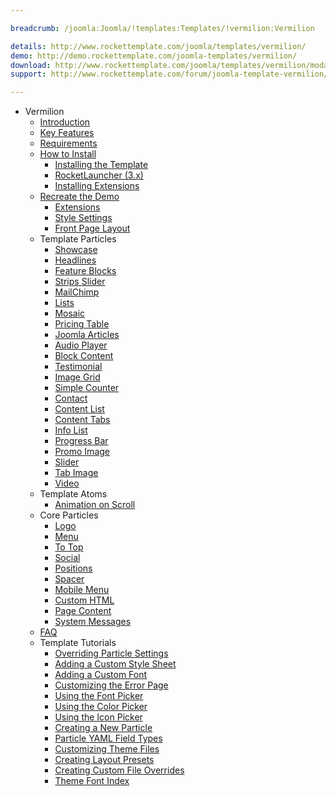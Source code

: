 ```yaml
---

breadcrumb: /joomla:Joomla/!templates:Templates/!vermilion:Vermilion

details: http://www.rockettemplate.com/joomla/templates/vermilion/
demo: http://demo.rockettemplate.com/joomla-templates/vermilion/
download: http://www.rockettemplate.com/joomla/templates/vermilion/modal/downloads
support: http://www.rockettemplate.com/forum/joomla-template-vermilion/

---
```


* Vermilion
    * [Introduction]()
    * [Key Features](INDEX.md#key-features)
    * [Requirements](INDEX.md#requirements)
    * [How to Install](../../platform/templates.md#how-to-install)
        - [Installing the Template](http://docs.gantry.org/gantry5/basics/installation#installing-a-gantry-theme)
        - [RocketLauncher (3.x)](../../platform/rocketlauncher_3x.md)
        - [Installing Extensions](../../platform/extensions.md#how-to-install-an-extension)
    - [Recreate the Demo](demo.md)
        + [Extensions](demo.md#recommended-extensions)
        + [Style Settings](demo_settings.md)
        + [Front Page Layout](demo.md#home-page-layout-presets)
    * Template Particles
        - [Showcase](particle_showcase.md)
        - [Headlines](particle_headlines.md)
        - [Feature Blocks](particle_featureblocks.md)
        - [Strips Slider](particle_stripsslider.md)
        * [MailChimp](particle_mailchimp.md)
        * [Lists](particle_lists.md)
        * [Mosaic](particle_mosaic.md)
        * [Pricing Table](particle_pricing.md)
        * [Joomla Articles](particle_joomla.md)
        * [Audio Player](particle_audio.md)
        * [Block Content](particle_block.md)
        * [Testimonial](particle_testimonial.md)
        * [Image Grid](particle_image.md)
        * [Simple Counter](particle_simplecounter.md)
        * [Contact](particle_contact.md)
        * [Content List](particle_contentlist.md)
        * [Content Tabs](particle_contenttabs.md)
        * [Info List](particle_info.md)
        * [Progress Bar](particle_progressbar.md)
        * [Promo Image](particle_promoimage.md)
        * [Slider](particle_slider.md)
        * [Tab Image](particle_tabimage.md)
        * [Video](particle_video.md)
    - Template Atoms
        * [Animation on Scroll](atom_aos.md)
    * Core Particles 
        - [Logo](http://docs.gantry.org/gantry5/particles/logo)
        - [Menu](http://docs.gantry.org/gantry5/particles/menu-control)
        - [To Top](http://docs.gantry.org/gantry5/particles/to-top)
        - [Social](http://docs.gantry.org/gantry5/particles/social)
        - [Positions](http://docs.gantry.org/gantry5/particles/position)
        - [Spacer](http://docs.gantry.org/gantry5/particles/spacer)
        - [Mobile Menu](http://docs.gantry.org/gantry5/particles/mobile-menu)
        - [Custom HTML](http://docs.gantry.org/gantry5/particles/custom-html)
        - [Page Content](http://docs.gantry.org/gantry5/particles/page-content)
        - [System Messages](http://docs.gantry.org/gantry5/particles/system-messages)
    * [FAQ](faq.md)
    * Template Tutorials
        - [Overriding Particle Settings](http://docs.gantry.org/gantry5/tutorials/overriding-particle-settings)
        - [Adding a Custom Style Sheet](http://docs.gantry.org/gantry5/tutorials/adding-a-custom-style-sheet)
        - [Adding a Custom Font](http://docs.gantry.org/gantry5/tutorials/fonts)
        - [Customizing the Error Page](http://docs.gantry.org/gantry5/tutorials/customize-the-error-page)
        - [Using the Font Picker](http://docs.gantry.org/gantry5/tutorials/using-the-font-picker)
        - [Using the Color Picker](http://docs.gantry.org/gantry5/tutorials/using-the-color-picker)
        - [Using the Icon Picker](http://docs.gantry.org/gantry5/tutorials/using-the-icon-picker)
        - [Creating a New Particle](http://docs.gantry.org/gantry5/advanced/creating-a-new-particle)
        - [Particle YAML Field Types](http://docs.gantry.org/gantry5/advanced/particle-yaml-field-types)
        - [Customizing Theme Files](http://docs.gantry.org/gantry5/advanced/customizing-theme-files)
        - [Creating Layout Presets](http://docs.gantry.org/gantry5/advanced/creating-layout-presets)
        - [Creating Custom File Overrides](http://docs.gantry.org/gantry5/advanced/file-overrides)
        - [Theme Font Index](../../../technical_tips/general/font_index.md)